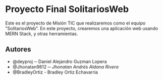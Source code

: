 # Proyecto Final SolitariosWeb

Este es el proyecto de Misión TIC que realizaremos como el equipo "SolitariosWeb". En este proyecto, crearemos una aplicación web usando  MERN Stack, y otras herramientas.

## Autores

- @deyproj ─ Daniel Alejandro Guzman Lopera
- @Jhonatan9812 ─ *Jhonatan Andrés Aldana Rivera*
- @BradleyOrtiz - Bradley Ortiz Echavarria